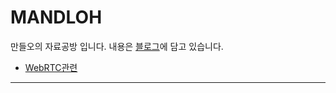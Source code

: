 # MANDLOH
만들오의 자료공방 입니다.
내용은 [블로그]에 담고 있습니다.  
* [WebRTC관련]
* * *
[블로그]: https://mandloh.tistory.com/
[WebRTC관련]: https://mandloh.tistory.com/20
